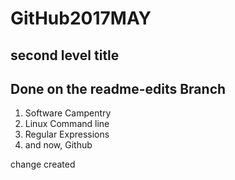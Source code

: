 # GitHub2017MAY 
## second level title 
## Done on the readme-edits Branch

1. Software Campentry  
2. Linux Command line  
3. Regular Expressions 
4. and now, Github

change created
